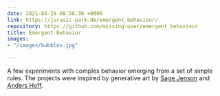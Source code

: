 ```yaml
---
date: 2021-04-28 08:58:36 +0000
link: https://jurasic-park.de/emergent_behaviour/
repository: https://github.com/missing-user/emergent_behaviour
title: Emergent Behavior
images:
- "/images/bubbles.jpg"

---
```

A few experiments with complex behavior emerging from a set of simple rules. The projects were inspired by generative art by [Sage Jenson](https://sagejenson.com/physarum "Sage Jenson - Physarum") and [Anders Hoff](https://inconvergent.net/generative/ "Inconvergent").